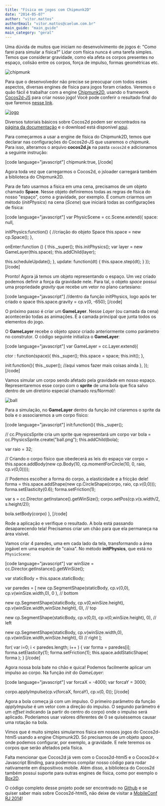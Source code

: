 ```yaml
---
title: "Física em jogos com Chipmunk2D"
date: "2014-05-07"
author: "vitor.mattos"
authorEmail: "vitor.mattos@caelum.com.br"
main_guide: "main_guide"
main_category: "geral"
---
```


Uma dúvida de muitos que iniciam no desenvolvimento de jogos é: "Como farei para simular a física?" Lidar com física nunca é uma tarefa simples. Temos que considerar gravidade, como ela afeta os corpos presentes no espaço, colisão entre os corpos, força de impulso, formas geométricas etc.

![chipmunk](https://blog.caelum.com.br/wp-content/uploads/2014/12/chipmunk-300x98.png)

Para que o desenvolvedor não precise se preocupar com todos esses aspectos, diversas engines de física para jogos foram criados. Veremos o quão fácil é trabalhar com a engine [Chipmunk2D](https://github.com/slembcke/Chipmunk2D "Github do projeto Chipmunk2D"), usando o framework [Cocos2d-JS](https://github.com/cocos2d/cocos2d-js "Github do projeto cocos2d-js") para criar nosso jogo! Você pode conferir o resultado final do que faremos [nesse link](http://caelumsoccer.herokuapp.com/game/).

[![jogo](https://blog.caelum.com.br/wp-content/uploads/2014/12/jogo-290x300.png)](http://caelumsoccer.herokuapp.com/game/)

Diversos tutoriais básicos sobre Cocos2d podem ser encontrados na [página da documentação](http://www.cocos2d-x.org/wiki/Cocos2d-JS) e o download está disponível [aqui](http://www.cocos2d-x.org/download "Cocos2d Download").

Para começarmos a usar a engine de física do Chipmunk2D, temos que declarar nas configurações do Cocos2d-JS que usaremos o _chipmunk_. Para isso, alteramos o arquivo **cocos2d.js** na pasta `cocos2d` e adicionamos a seguinte instrução:

\[code language="javascript"\] chipmunk:true, \[/code\]

Agora toda vez que carregarmos o Cocos2d, o jsloader carregará também a biblioteca do Chipmunk2D.

Para de fato usarmos a física em uma cena, precisamos de um objeto chamado **Space**. Nesse objeto definiremos todas as regras de física do nosso "espaço", como a gravidade, por exemplo. É comum criarmos um método (_initPhysics_) na cena (_Scene_) que iniciará todas as configurações de física:

\[code language="javascript"\] var PhysicScene = cc.Scene.extend({ space: null,

initPhysics:function() { //criação do objeto Space this.space = new cp.Space(); },

onEnter:function () { this.\_super(); this.initPhysics(); var layer = new GameLayer(this.space); this.addChild(layer);

this.scheduleUpdate(); }, update: function(dt) { this.space.step(dt); } }); \[/code\]

Pronto! Agora já temos um objeto representando o espaço. Um vez criado podemos definir a força da gravidade nele. Para tal, o objeto _space_ possui uma propriedade _gravity_ que recebe um vetor no plano cartesiano:

\[code language="javascript"\] //dentro da função initPhysics, logo após ter criado o space this.space.gravity = cp.v(0, -650); \[/code\]

O próximo passo é criar um **GameLayer**. Nesse _Layer_ (ou camada da cena) acontecerão todas as animações. É a camada principal que junta todos os elementos do jogo.

O **GameLayer** recebe o objeto _space_ criado anteriormente como parâmetro no construtor. O código seguinte initializa o **GameLayer**:

\[code language="javascript"\] var GameLayer = cc.Layer.extend({

ctor : function(space){ this.\_super(); this.space = space; this.init(); },

init:function(){ this.\_super(); //aqui vamos fazer mais coisas ainda }, }); \[/code\]

Vamos simular um corpo sendo afetado pela gravidade em nosso espaço. Representaremos esse corpo com o **sprite** de uma bola que fica salvo dentro de um diretório especial chamado _res/Normal/_:

![ball](https://blog.caelum.com.br/wp-content/uploads/2014/12/ball.png)

Para a simulação, no **GameLayer** dentro da função _init_ criaremos o sprite da bola e o associaremos a um corpo físico:

\[code language="javascript"\] init:function(){ this.\_super();

// cc.PhysicsSprite cria um sprite que representará um corpo var bola = cc.PhysicsSprite.create("ball.png"); this.addChild(bola);

var raio = 32;

// Criando o corpo físico que obedecerá as leis do espaço var corpo = this.space.addBody(new cp.Body(10, cp.momentForCircle(10, 0, raio, cp.v(0,0))));

// Podemos escolher a forma do corpo, a elasticidade e a fricção dele! forma = this.space.addShape(new cp.CircleShape(corpo, raio, cp.v(0,0))); forma.setElasticity(0.6); forma.setFriction(1);

var s = cc.Director.getInstance().getWinSize(); corpo.setPos(cp.v(s.width/2, s.height/2));

bola.setBody(corpo) }, \[/code\]

Rode a aplicação e verifique o resultado. A bola está passando desaparecendo tela! Precisamos criar um chão para que ela permaneça na área visível.

Vamos criar 4 paredes, uma em cada lado da tela, transformando a área jogável em uma espécie de "caixa". No método **initPhysics**, que está no `PhysicScene`:

\[code language="javascript"\] var winSize = cc.Director.getInstance().getWinSize();

var staticBody = this.space.staticBody;

var paredes = \[ new cp.SegmentShape(staticBody, cp.v(0,0), cp.v(winSize.width,0), 0 ), // bottom

new cp.SegmentShape(staticBody, cp.v(0,winSize.height), cp.v(winSize.width,winSize.height), 0), // top

new cp.SegmentShape(staticBody, cp.v(0,0), cp.v(0,winSize.height), 0), // left

new cp.SegmentShape(staticBody, cp.v(winSize.width,0), cp.v(winSize.width,winSize.height), 0) // right \];

for( var i=0; i < paredes.length; i++ ) { var forma = paredes\[i\]; forma.setElasticity(1); forma.setFriction(1); this.space.addStaticShape( forma ); } \[/code\]

Agora nossa bola bate no chão e quica! Podemos facilmente aplicar um impulso ao corpo. Na função _init_ do _GameLayer_:

\[code language="javascript"\] var forcaX = -4000; var forcaY = 3000;

corpo.applyImpulse(cp.v(forcaX, forcaY), cp.v(0, 0)); \[/code\]

Agora a bola começa já com um impulso. O primeiro parâmetro da função _applyImpulse_ é um vetor com a direção do impulso. O segundo parâmetro é um _offset_ indicando (a partir do centro do corpo) onde o impulso será aplicado. Poderíamos usar valores diferentes de 0 se quiséssemos causar uma rotação na bola.

Vimos que é muito simples simularmos física em nossos jogos do Cocos2d-html5 usando a engine Chipmunk2D. Só precisamos de um objeto _space_, onde podemos configurar, por exemplo, a gravidade. E nele teremos os corpos que serão afetados pela física.

Falta mencionar que Cocos2d já vem com o Cocos2d-html5 e o Cocos2d-x Javascript Binding, para podermos compilar nosso código para rodar nativamente em dispositivos mobile. Além disso, a biblioteca do Cocos2d também possui suporte para outras engines de física, como por exemplo o [Box2D](http://box2d.org/).

O código completo desse projeto pode ser encontrado no [Github](https://github.com/vmattos/chipmunk-physics) e se quiser saber mais sobre Cocos2d-html5, não deixe de visitar a [MobileConf RJ 2014](http://www.mobileconf.com.br/)!
